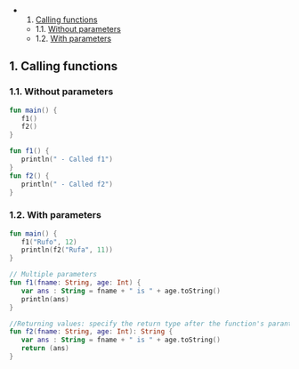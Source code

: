 <!-- vscode-markdown-toc -->
* 1. [Calling functions](#Callingfunctions)
	* 1.1. [Without parameters](#Withoutparameters)
	* 1.2. [With parameters](#Withparameters)

<!-- vscode-markdown-toc-config
	numbering=true
	autoSave=true
	/vscode-markdown-toc-config -->
<!-- /vscode-markdown-toc -->
##  1. <a name='Callingfunctions'></a>Calling functions

###  1.1. <a name='Withoutparameters'></a>Without parameters

``` kt
fun main() {
   f1()
   f2()
}

fun f1() {
   println(" - Called f1")
}
fun f2() {
   println(" - Called f2")
}
```

###  1.2. <a name='Withparameters'></a>With parameters

``` kt
fun main() {
   f1("Rufo", 12)
   println(f2("Rufa", 11))
}

// Multiple parameters
fun f1(fname: String, age: Int) {
   var ans : String = fname + " is " + age.toString()
   println(ans)
}

//Returning values: specify the return type after the function's parantheses
fun f2(fname: String, age: Int): String {
   var ans : String = fname + " is " + age.toString()
   return (ans)
}
```
